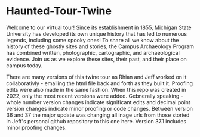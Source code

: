 # Haunted-Tour-Twine

Welcome to our virtual tour! Since its establishment in 1855, Michigan State University has developed its own unique history that has led to numerous legends, including some spooky ones! To share all we know about the history of these ghostly sites and stories, the Campus Archaeology Program has combined written, photographic, cartographic, and archaeological evidence. Join us as we explore these sites, their past, and their place on campus today.

There are many versions of this twine tour as Rhian and Jeff worked on it collaborativly - emailing the html file back and forth as they built it. Proofing edits were also made in the same fashion. When this repo was created in 2022, only the most recent versions were added. Gebnerally speaking - whole number version changes indicate significant edits and decimal point version changes indicate minor proofing or code changes. Between version 36 and 37 the major update was changing all inage urls from those storied in Jeff's personal github repository to this one here. Version 37.1 includes minor proofing changes. 
